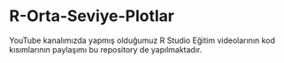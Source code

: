 
# R-Orta-Seviye-Plotlar
YouTube kanalımızda yapmış olduğumuz R Studio Eğitim videolarının kod kısımlarının paylaşımı bu repository de yapılmaktadır. 
